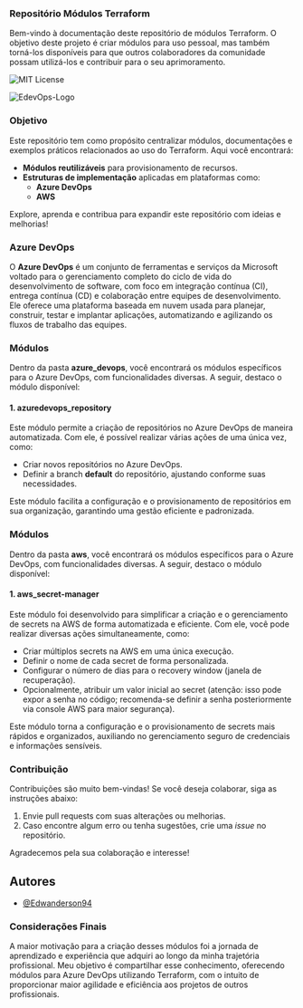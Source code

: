 
### Repositório Módulos Terraform

Bem-vindo à documentação deste repositório de módulos Terraform. O objetivo deste projeto é criar módulos para uso pessoal, mas também torná-los disponíveis para que outros colaboradores da comunidade possam utilizá-los e contribuir para o seu aprimoramento.

<p>
  <img src="https://img.shields.io/badge/License-MIT-green.svg" alt="MIT License" />
</p>

![EdevOps-Logo](https://i.imgur.com/LVpNbS0.png)
### Objetivo

Este repositório tem como propósito centralizar módulos, documentações e exemplos práticos relacionados ao uso do Terraform. Aqui você encontrará:

- **Módulos reutilizáveis** para provisionamento de recursos.
- **Estruturas de implementação** aplicadas em plataformas como:
  - **Azure DevOps**
  - **AWS**

Explore, aprenda e contribua para expandir este repositório com ideias e melhorias!
### Azure DevOps

O **Azure DevOps** é um conjunto de ferramentas e serviços da Microsoft voltado para o gerenciamento completo do ciclo de vida do desenvolvimento de software, com foco em integração contínua (CI), entrega contínua (CD) e colaboração entre equipes de desenvolvimento. Ele oferece uma plataforma baseada em nuvem usada para planejar, construir, testar e implantar aplicações, automatizando e agilizando os fluxos de trabalho das equipes.
### Módulos

Dentro da pasta **azure_devops**, você encontrará os módulos específicos para o Azure DevOps, com funcionalidades diversas. A seguir, destaco o módulo disponível:

#### 1. **azuredevops_repository**

Este módulo permite a criação de repositórios no Azure DevOps de maneira automatizada. Com ele, é possível realizar várias ações de uma única vez, como:

- Criar novos repositórios no Azure DevOps.
- Definir a branch **default** do repositório, ajustando conforme suas necessidades.

Este módulo facilita a configuração e o provisionamento de repositórios em sua organização, garantindo uma gestão eficiente e padronizada.
### Módulos

Dentro da pasta **aws**, você encontrará os módulos específicos para o Azure DevOps, com funcionalidades diversas. A seguir, destaco o módulo disponível:

#### 1. **aws_secret-manager**

Este módulo foi desenvolvido para simplificar a criação e o gerenciamento de secrets na AWS de forma automatizada e eficiente. Com ele, você pode realizar diversas ações simultaneamente, como:

- Criar múltiplos secrets na AWS em uma única execução.
- Definir o nome de cada secret de forma personalizada.
- Configurar o número de dias para o recovery window (janela de recuperação).
- Opcionalmente, atribuir um valor inicial ao secret (atenção: isso pode expor a senha no código; recomenda-se definir a senha posteriormente via console AWS para maior segurança).

Este módulo torna a configuração e o provisionamento de secrets mais rápidos e organizados, auxiliando no gerenciamento seguro de credenciais e informações sensíveis.
### Contribuição

Contribuições são muito bem-vindas! Se você deseja colaborar, siga as instruções abaixo:

1. Envie pull requests com suas alterações ou melhorias.
2. Caso encontre algum erro ou tenha sugestões, crie uma *issue* no repositório.

Agradecemos pela sua colaboração e interesse!
## Autores

- [@Edwanderson94](https://github.com/Edwanderson94)


### Considerações Finais

A maior motivação para a criação desses módulos foi a jornada de aprendizado e experiência que adquiri ao longo da minha trajetória profissional. Meu objetivo é compartilhar esse conhecimento, oferecendo módulos para Azure DevOps utilizando Terraform, com o intuito de proporcionar maior agilidade e eficiência aos projetos de outros profissionais.